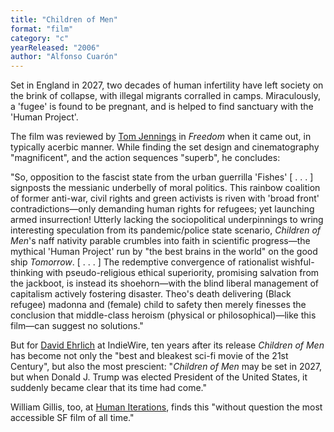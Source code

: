```yaml
---
title: "Children of Men"
format: "film"
category: "c"
yearReleased: "2006"
author: "Alfonso Cuarón"
---
```

Set in England in 2027, two decades of human infertility  have left society on the brink of collapse, with illegal migrants corralled in  camps. Miraculously, a 'fugee' is found to be pregnant, and is helped to find  sanctuary with the 'Human Project'.

The film was reviewed by <a href="http://web.archive.org/web/20140428042715/http:/www.tomjennings.pwp.blueyonder.co.uk/SlouchingBexhillem.html"> Tom Jennings</a> in <em>Freedom</em> when it came out, in typically acerbic  manner. While finding the set design and cinematography "magnificent", and the  action sequences "superb", he concludes:

"So, opposition to the fascist state from the urban  guerrilla 'Fishes' [ . . . ] signposts the messianic underbelly of moral  politics. This rainbow coalition of former anti-war, civil rights and green  activists is riven with 'broad front' contradictions—only demanding human rights  for refugees; yet launching armed insurrection! Utterly lacking the  sociopolitical underpinnings to wring interesting speculation from its  pandemic/police state scenario, <em>Children of Men</em>'s naff nativity parable  crumbles into faith in scientific progress—the mythical 'Human Project' run by  "the best brains in the world" on the good ship <em>Tomorrow</em>. [ . . . ] The  redemptive convergence of rationalist wishful-thinking with pseudo-religious  ethical superiority, promising salvation from the jackboot, is instead its  shoehorn—with the blind liberal management of capitalism actively fostering  disaster. Theo's death delivering (Black refugee) madonna and (female) child to  safety then merely finesses the conclusion that middle-class heroism (physical  or philosophical)—like this film—can suggest no solutions."

But for <a href="http://www.indiewire.com/2016/11/children-of-men-10-years-clare-hope-ashitey-interview-president-trump-1201746204/"> David Ehrlich</a> at IndieWire, ten years after its release <em>Children of Men</em>  has become not only the "best and bleakest sci-fi movie of the 21st Century",  but also the most prescient: "<em>Children of Men</em> may be set in 2027, but  when Donald J. Trump was elected President of the United States, it suddenly  became clear that its time had come."

William Gillis, too, at <a href="http://humaniterations.net/2009/12/31/top-10-sf-films-of-the-decade/">Human Iterations</a>, finds this "without question the most accessible SF film of all time."
 
